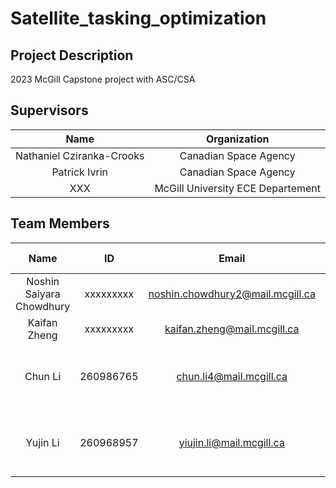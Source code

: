 # Satellite_tasking_optimization

## Project Description
2023 McGill Capstone project with ASC/CSA

## Supervisors
| Name                      |           Organization            |
|:-------------------------:|:---------------------------------:|
| Nathaniel Cziranka-Crooks |      Canadian Space Agency        |
| Patrick Ivrin             |      Canadian Space Agency        |
| XXX                       | McGill University ECE Departement |


## Team Members
| Name                      | ID        | Email                                  |                   Major & Minor                        |
|:-------------------------:|:---------:|:--------------------------------------:|:------------------------------------------------------:|
| Noshin Saiyara Chowdhury  | xxxxxxxxx | noshin.chowdhury2@mail.mcgill.ca       | Computer Engineering                                   |
| Kaifan Zheng              | xxxxxxxxx | kaifan.zheng@mail.mcgill.ca            | Computer Engineering                                   |
| Chun Li                   | 260986765 | chun.li4@mail.mcgill.ca                | Software Engineering & Applied Artificial Intelligence |
| Yujin Li                  | 260968957 | yiujin.li@mail.mcgill.ca               | Software Engineering & Applied Artificial Intelligence |

